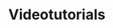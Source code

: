 ---
layout: video_overview
title: Videotutorials
menu_title: Videotutorials
description: Videotutorials
lang: de
weight: 10
ref: tut-10
---
